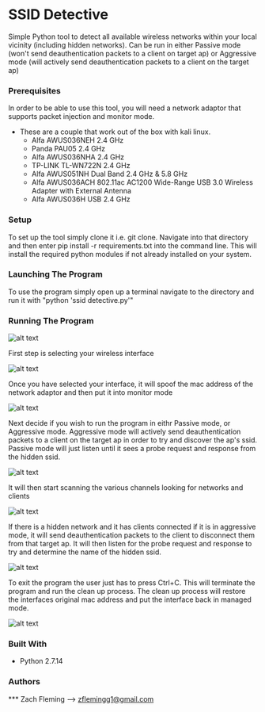 # SSID Detective
Simple Python tool to detect all available wireless networks within your local vicinity (including hidden networks). Can be run in either Passive mode (won't send deauthentication packets to a client on target ap) or Aggressive mode (will actively send deauthentication packets to a client on the target ap)


### Prerequisites

In order to be able to use this tool, you will need a network adaptor that supports packet injection and monitor mode. 

* These are a couple that work out of the box with kali linux. 
	* Alfa AWUS036NEH 2.4 GHz
	* Panda PAU05 2.4 GHz
	* Alfa AWUS036NHA 2.4 GHz
	* TP-LINK TL-WN722N 2.4 GHz
	* Alfa AWUS051NH Dual Band 2.4 GHz & 5.8 GHz
	* Alfa AWUS036ACH 802.11ac AC1200 Wide-Range USB 3.0 Wireless Adapter with External Antenna
	* Alfa AWUS036H USB 2.4 GHz

### Setup
To set up the tool simply clone it i.e. git clone. Navigate into that directory and then enter  pip install -r requirements.txt into the command line. This will install the required python modules if not already installed on your system.

### Launching The Program
To use the program simply open up a terminal navigate to the directory and run it with "python 'ssid detective.py'"

### Running The Program
![alt text](screenshots/1.png "Sample Output")

First step is selecting your wireless interface

![alt text](screenshots/2.png "Sample Output")

Once you have selected your interface, it will spoof the mac address of the network adaptor and then put it into monitor mode

![alt text](screenshots/3.png "Sample Output")

Next decide if you wish to run the program in eithr Passive mode, or Aggressive mode. Aggressive mode will actively send deauthentication packets to a client on the target ap in order to try and discover the ap's ssid. Passive mode will just listen until it sees a probe request and response from the hidden ssid. 

![alt text](screenshots/4.png "Sample Output")

It will then start scanning the various channels looking for networks and clients

![alt text](screenshots/5.png "Sample Output")

If there is a hidden network and it has clients connected if it is in aggressive mode, it will send  deauthentication packets to the client to disconnect them from that target ap. It will then listen for the probe request and response to try and determine the name of the hidden ssid.

![alt text](screenshots/6.png "Sample Output")

To exit the program the user just has to press Ctrl+C. This will terminate the program and run the clean up process. The clean up process will restore the interfaces original mac address and put the interface back in managed mode. 

![alt text](screenshots/7.png "Sample Output")

### Built With

* Python 2.7.14

### Authors

*** Zach Fleming --> zflemingg1@gmail.com


